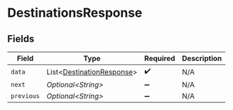 # DestinationsResponse


## Fields

| Field                                                                    | Type                                                                     | Required                                                                 | Description                                                              |
| ------------------------------------------------------------------------ | ------------------------------------------------------------------------ | ------------------------------------------------------------------------ | ------------------------------------------------------------------------ |
| `data`                                                                   | List\<[DestinationResponse](../../models/shared/DestinationResponse.md)> | :heavy_check_mark:                                                       | N/A                                                                      |
| `next`                                                                   | *Optional\<String>*                                                      | :heavy_minus_sign:                                                       | N/A                                                                      |
| `previous`                                                               | *Optional\<String>*                                                      | :heavy_minus_sign:                                                       | N/A                                                                      |